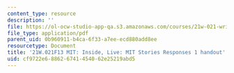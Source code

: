 ```yaml
---
content_type: resource
description: ''
file: https://ol-ocw-studio-app-qa.s3.amazonaws.com/courses/21w-021-writing-and-experience-mit-inside-live-fall-2013/cf9722e688626741454062e25219abd5_MIT21W_021F13_StorieResponI.pdf
file_type: application/pdf
parent_uid: 0b960911-b4ca-6f33-a7ee-ecd880add8ee
resourcetype: Document
title: '21W.021F13 MIT: Inside, Live: MIT Stories Responses 1 handout'
uid: cf9722e6-8862-6741-4540-62e25219abd5
---
```

